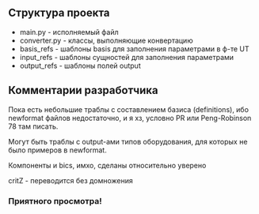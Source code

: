 ## Структура проекта
- main.py - исполняемый файл
- converter.py - классы, выполняющие конвертацию
- basis_refs - шаблоны basis для заполнения параметрами в ф-те UT
- input_refs - шаблоны сущностей для заполнения параметрами
- output_refs - шаблоны полей output

## Комментарии разработчика

Пока есть небольшие траблы с составлением базиса (definitions), ибо newformat файлов недостаточно,
и я хз, условно PR или Peng-Robinson 78 там писать.

Могут быть траблы с output-ами типов оборудования, для которых не было примеров в newformat.

Компоненты и bics, имхо, сделаны относительно уверено

critZ - переводится без домножения

### Приятного просмотра!

